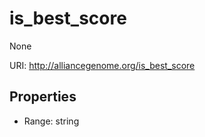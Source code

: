 # is_best_score

None

URI: http://alliancegenome.org/is_best_score



<!-- no inheritance hierarchy -->


## Properties

 * Range: string


